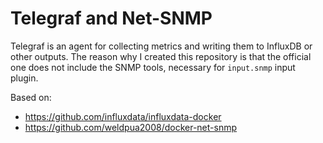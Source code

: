 # Telegraf and Net-SNMP

Telegraf is an agent for collecting metrics and writing them to InfluxDB or other outputs. The reason why I created this repository is that the official one does not include the SNMP tools, necessary for `input.snmp` input plugin.

Based on:

* https://github.com/influxdata/influxdata-docker
* https://github.com/weldpua2008/docker-net-snmp

